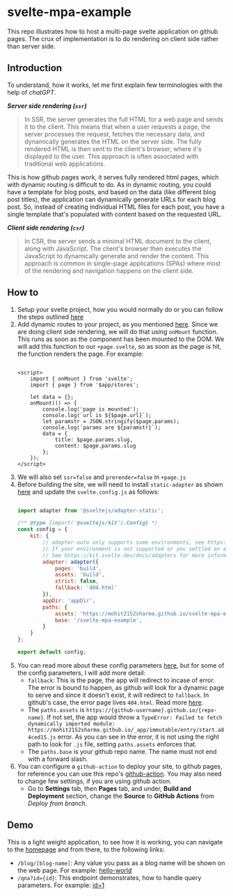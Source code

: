 # svelte-mpa-example

This repo illustrates how to host a multi-page svelte application on github pages. The crux of implementation is to do rendering on client side rather than server side.


## Introduction

To understand, how it works, let me first explain few terminologies with the help of _chatGPT_.

***Server side rendering (`ssr`)***
> In SSR, the server generates the full HTML for a web page and sends it to the client. This means that when a user requests a page, the server processes the request, fetches the necessary data, and dynamically generates the HTML on the server side. The fully rendered HTML is then sent to the client's browser, where it's displayed to the user. This approach is often associated with traditional web applications.

This is how github pages work, it serves fully rendered html pages, which with dynamic routing is difficult to do. As in dynamic routing, you could have a template for blog posts, and based on the data (like different blog post titles), the application can dynamically generate URLs for each blog post. So, instead of creating individual HTML files for each post, you have a single template that's populated with content based on the requested URL.

***Client side rendering (`csr`)***
> In CSR, the server sends a minimal HTML document to the client, along with JavaScript. The client's browser then executes the JavaScript to dynamically generate and render the content. This approach is common in single-page applications (SPAs) where most of the rendering and navigation happens on the client side.

## How to

1. Setup your svelte project, how you would normally do or you can follow the steps outlined [here](https://kit.svelte.dev/docs/creating-a-project)
2. Add dynamic routes to your project, as you mentioned [here](https://kit.svelte.dev/docs/creating-a-project). Since we are doing client side rendering, we will do that using `onMount` function. This runs as soon as the component has been mounted to the DOM. We will add this function to our `+page.svelte`, so as soon as the page is hit, the function renders the page. For example: 
    ```svelte

    <script>
	    import { onMount } from 'svelte';
	    import { page } from '$app/stores';

	    let data = {};
	    onMount(() => {
		    console.log('page is mounted');
		    console.log(`url is ${$page.url}`);
		    let paramstr = JSON.stringify($page.params);
		    console.log(`params are ${paramstr}`);
		    data = {
			    title: $page.params.slug,
			    content: $page.params.slug
		    };
	    });
    </script>

    ```
3. We will also set `ssr=false` and `prerender=false` in `+page.js`
4. Before building the site, we will need to install `static-adapter` as shown [here](https://kit.svelte.dev/docs/adapter-static) and update the `svelte.config.js` as follows:
    ```javascript

    import adapter from '@sveltejs/adapter-static';

    /** @type {import('@sveltejs/kit').Config} */
    const config = {
	    kit: {
		    // adapter-auto only supports some environments, see https://kit.svelte.dev/docs/adapter-auto for a list.
		    // If your environment is not supported or you settled on a specific environment, switch out the adapter.
		    // See https://kit.svelte.dev/docs/adapters for more information about adapters.
		    adapter: adapter({
			    pages: 'build',
			    assets: 'build',
			    strict: false,
			    fallback: '404.html'
		    }),
		    appDir: 'appDir',
		    paths: {
			    assets: 'https://mohit2152sharma.github.io/svelte-mpa-example',
			    base: '/svelte-mpa-example',
		    }
	    }
    };

    export default config;
    ```
5. You can read more about these config parameters [here](https://kit.svelte.dev/docs/configuration), but for some of the config parameters, I will add more detail:
    - `fallback`: This is the page, the app will redirect to incase of error. The error is bound to happen, as github will look for a dynamic page to serve and since it doesn't exist, it will redirect to `fallback`. In github's case, the error page lives `404.html`. Read more [here](https://kit.svelte.dev/docs/single-page-apps#usage).
    - The `paths.assets` is `https://{github-username}.github.io/{repo-name}`. If not set, the app would throw a `TypeError: Failed to fetch dynamically imported module: https://mohit2152sharma.github.io/_app/immutable/entry/start.a84ced15.js` error. As you can see in the error, it is not using the right path to look for `.js` file, setting `paths.assets` enforces that.
    - The `paths.base` is your github repo name. The name must not end with a forward slash.
6. You can configure a `github-action` to deploy your site, to github pages, for reference you can use this repo's [github-action](https://github.com/mohit2152sharma/svelte-mpa-example/blob/main/.github/workflows/deploy.yml). You may also need to change few settings, if you are using github action.
    - Go to **Settings** tab, then **Pages** tab, and under, **Build and Deployment** section, change the **Source** to **GitHub Actions** from _Deploy from branch_. 


## Demo 

This is a light weight application, to see how it is working, you can navigate to the [homepage](https://mohit2152sharma.github.io/svelte-mpa-example) and from there, to the following links:

- `/blog/[blog-name]`: Any value you pass as a blog name will be shown on the web page. For example: [hello-world](https://mohit2152sharma.github.io/svelte-mpa-example/blog/hello-world) 
- `/qna?id={id}`: This endpoint demonstrates, how to handle query parameters. For example: [id=1](https://mohit2152sharma.github.io/svelte-mpa-example/qna?id=1)
